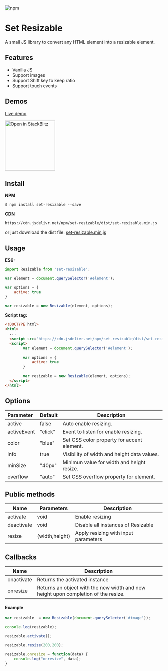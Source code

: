![npm](https://img.shields.io/npm/v/set-resizable)

# Set Resizable

A small JS library to convert any HTML element into a resizable element.

## Features

* Vanilla JS
* Support images
* Support Shift key to keep ratio
* Support touch events

## Demos

[Live demo](https://nievaignacio.github.io/set-resizable/examples/)

<a href="https://stackblitz.com/edit/vitejs-vite-zkjgpr?file=main.js">
  <img
    width="160"
    alt="Open in StackBlitz"
    src="https://developer.stackblitz.com/img/open_in_stackblitz.svg"
  />
</a>

## Install

**NPM**

```
$ npm install set-resizable --save
```

**CDN**

```
https://cdn.jsdelivr.net/npm/set-resizable/dist/set-resizable.min.js
```

or just download the dist file: [set-resizable.min.js](https://github.com/nievaignacio/resizable/tree/main/dist)

## Usage

**ES6:**

```js
import Resizable from 'set-resizable';

var element = document.querySelector('#element');

var options = {
	active: true
}

var resizable = new Resizable(element, options);
```

**Script tag:**

```html
<!DOCTYPE html>
<html>
  ...
  <script src="https://cdn.jsdelivr.net/npm/set-resizable/dist/set-resizable.min.js"></script>
  <script>
        var element = document.querySelector('#element');
      
        var options = {
            active: true
        }
        
        var resizable = new Resizable(element, options);
  </script>
</html>
```

## Options


| Parameter   | Default | Description                                         |
| :---------- | ------- | --------------------------------------------------- |
| active      | false   | Auto enable resizing.                               |
| activeEvent | "click" | Event to listen for enable resizing.                |
| color       | "blue"  | Set CSS color property for accent element.                     |
| info        | true    | Visibility of width and height data values.         |
| minSize     | "40px"  | Minimun value for width and height resize.          |
| overflow     | "auto"  | Set CSS overflow property for element.       |

## Public methods

| Name     | Parameters     | Description                          |
| -------- | -------------- | ------------------------------------ |
| activate | void           | Enable resizing                      |
| deactivate | void           | Disable all instances of Resizable |
| resize   | (width,height) | Apply resizing with input parameters |


## Callbacks

| Name     | Description                                             |
| -------- | ------------------------------------------------------- |
| onactivate | Returns the activated instance |
| onresize | Returns an object with the new width and new height upon completion of the resize. |

#### Example

```javascript
var resizable  = new Resizable(document.querySelector('#image'));

console.log(resizable);

resizable.activate();

resizable.resize(200,200);

resizable.onresize = function(data) {
	console.log("onresize", data);
}
           
```

